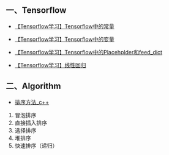 ## 一、Tensorflow

* [【Tensorflow学习】Tensorflow中的常量](https://github.com/cocokitten/learningNotes/blob/master/tensorflow/%E3%80%90Tensorflow%E5%AD%A6%E4%B9%A0%E3%80%91Tensorflow%E4%B8%AD%E7%9A%84%E5%B8%B8%E9%87%8F.md)

* [【Tensorflow学习】Tensorflow中的变量](https://github.com/cocokitten/learningNotes/blob/master/tensorflow/%E3%80%90Tensorflow%E5%AD%A6%E4%B9%A0%E3%80%91Tensorflow%E4%B8%AD%E7%9A%84%E5%8F%98%E9%87%8F.md)

* [【Tensorflow学习】Tensorflow中的Placehplder和feed_dict](https://github.com/cocokitten/learningNotes/blob/master/tensorflow/%E3%80%90Tensorflow%E5%AD%A6%E4%B9%A0%E3%80%91Tensorflow%E4%B8%AD%E7%9A%84Placehplder%E5%92%8Cfeed_dict.md)

* [【Tensorflow学习】线性回归](https://github.com/cocokitten/learningNotes/blob/master/tensorflow/%E3%80%90Tensorflow%E5%AD%A6%E4%B9%A0%E3%80%91%E7%BA%BF%E6%80%A7%E5%9B%9E%E5%BD%92.md)


## 二、Algorithm
* [排序方法_c++](https://github.com/cocokitten/learningNotes/blob/master/algorithm/SortMethods_c%2B%2B/SortMethods.cpp)
1. 冒泡排序
1. 直接插入排序
1. 选择排序
1. 堆排序
1. 快速排序（递归）